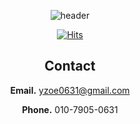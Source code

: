 <div align="center">


![header](https://capsule-render.vercel.app/api?type=waving&color=auto&height=300&section=header&text=Welcome%20to%20My%20World&fontSize=70)








[![Hits](https://hits.seeyoufarm.com/api/count/incr/badge.svg?url=https://github.com/Zoe0631?tab=repositories&count_bg=%238C8484&title_bg=%23F1A0A0&icon=&icon_color=%23E7E7E7&title=hits&edge_flat=false)](https://hits.seeyoufarm.com)


## Contact

**Email.** yzoe0631@gmail.com

**Phone.** 010-7905-0631






</div>

